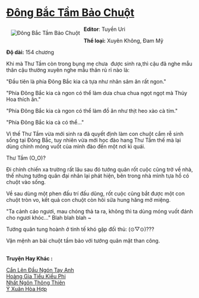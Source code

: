 <a href="https://utruyen.com/dong-bac-tam-bao-chuot/17331/" title="Đông Bắc Tầm Bảo Chuột"><h1>Đông Bắc Tầm Bảo Chuột</h1></a><div style="display:table"><img align="right" style="float: left; padding: 10px;" src="https://utruyen.com/images/story/200x260/dong-bac-tam-bao-chuot.jpg" alt="Đông Bắc Tầm Bảo Chuột"><b>Editor</b>: Tuyền Uri<p></p><b>Thể loại:</b> Xuyên Không, Đam Mỹ<p></p><b>Độ dài:</b> 154 chương<p></p>Khi mà Thư Tầm còn trong bụng mẹ chưa  được sinh ra,thì cậu đã nghe mẫu thân cậu thường xuyên nghe mẫu thân rủ rỉ nào là:<p></p>"Đầu tiên là phía Đông Bắc kia cà tựa như nhân sâm ăn rất ngon."<p></p>"Phía Đông Bắc kia cà ngon có thể làm dưa chua chua ngọt ngọt mà Thúy Hoa thích ăn."<p></p>"Phía Đông Bắc kia cà ngon có thể làm đồ ăn như thịt heo xào cà tím."<p></p>"Phía Đông Bắc kia cà có thể..."<p></p>Vì thế Thư Tầm vừa mới sinh ra đã quyết định làm con chuột cắm rễ sinh sống tại Đông Bắc, tuy nhiên vừa mới học đào hang Thư Tầm thế mà lại dùng chính móng vuốt của mình đào đến một nơi kì quái.<p></p>Thư Tầm (O_O)?<p></p>Đi chính chiến xa trường rất lâu sau đó tướng quân rốt cuộc cũng trở về nhà, thế nhưng tướng quân đại nhân lại phát hiện, bên trong nhà mình tựa hồ có chuột vào sống.<p></p>Về sau dùng một phen đấu trí đấu dũng, rốt cuộc cũng bắt được một con chuột tròn vo, kết quả con chuột còn hôi sữa hung hăng mở miệng.<p></p>"Ta cảnh cáo ngươi, mau chóng thả ta ra, không thì ta dùng móng vuốt đánh cho ngươi khóc..." Blah blah blah ~<p></p>Tướng quân tung hoành ở tinh tế khó gặp đối thủ: (⊙▽⊙)???<p></p>Vận mệnh an bài chuột tầm bảo với tướng quân mặt than công.</div><p><br><b>Truyện Hay Khác :</b></p><a href="https://utruyen.com/can-len-dau-ngon-tay-anh/22189/" alt="Cắn Lên Đầu Ngón Tay Anh">Cắn Lên Đầu Ngón Tay Anh</a><br/><a href="https://github.com/quanluxury/truyenhot/tree/master/truyenhay/12470/" alt="Hoàng Gia Tiểu Kiều Phi">Hoàng Gia Tiểu Kiều Phi</a><br/><a href="https://truyenngontinhay.wordpress.com/2019/10/03/nhat-ngon-thong-thien/" alt="Nhất Ngôn Thông Thiên">Nhất Ngôn Thông Thiên</a><br/><a href="https://truyenngontinhay.wordpress.com/2019/10/03/y-xuan-hoa-hop/" alt="Ý Xuân Hòa Hợp">Ý Xuân Hòa Hợp</a><br/>